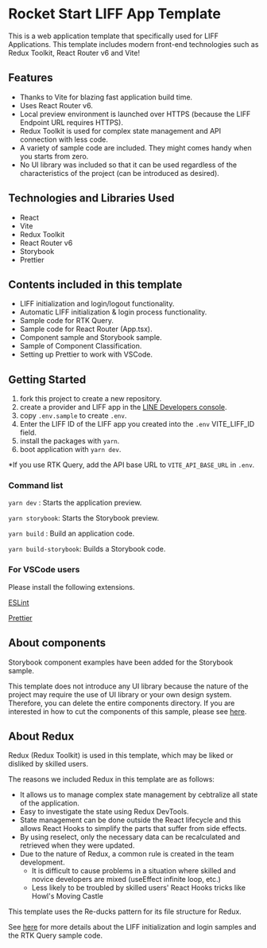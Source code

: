 # Rocket Start LIFF App Template
This is a web application template that specifically used for LIFF Applications. This template includes modern front-end technologies such as Redux Toolkit, React Router v6 and Vite! 

## Features
- Thanks to Vite for blazing fast application build time.
- Uses React Router v6.
- Local preview environment is launched over HTTPS (because the LIFF Endpoint URL requires HTTPS).
- Redux Toolkit is used for complex state management and API connection with less code.
- A variety of sample code are included. They might comes handy when you starts from zero.
- No UI library was included so that it can be used regardless of the characteristics of the project (can be introduced as desired).

## Technologies and Libraries Used
- React
- Vite
- Redux Toolkit
- React Router v6
- Storybook
- Prettier

## Contents included in this template
- LIFF initialization and login/logout functionality.
- Automatic LIFF initialization & login process functionality.
- Sample code for RTK Query.
- Sample code for React Router (App.tsx).
- Component sample and Storybook sample.
- Sample of Component Classification.
- Setting up Prettier to work with VSCode.


## Getting Started

1. fork this project to create a new repository.
2. create a provider and LIFF app in the [LINE Developers console](https://developers.line.biz/ja/).
3. copy `.env.sample` to create `.env`. 
4. Enter the LIFF ID of the LIFF app you created into the `.env` VITE_LIFF_ID field.
5. install the packages with `yarn`.
6. boot application with `yarn dev`.

*If you use RTK Query, add the API base URL to `VITE_API_BASE_URL` in `.env`.

### Command list

`yarn dev` : Starts the application preview.

`yarn storybook`: Starts the Storybook preview.

`yarn build` : Build an application code.

`yarn build-storybook`: Builds a Storybook code.

### For VSCode users
Please install the following extensions.

[ESLint](https://marketplace.visualstudio.com/items?itemName=dbaeumer.vscode-eslint)

[Prettier](https://marketplace.visualstudio.com/items?itemName=esbenp.prettier-vscode)

## About components
Storybook component examples have been added for the Storybook sample.

This template does not introduce any UI library because the nature of the project may require the use of UI library or your own design system. Therefore, you can delete the entire components directory. If you are interested in how to cut the components of this sample, please see [here](/src/components/README.md).

## About Redux
Redux (Redux Toolkit) is used in this template, which may be liked or disliked by skilled users.

The reasons we included Redux in this template are as follows:
- It allows us to manage complex state management by cebtralize all state of the application.
- Easy to investigate the state using Redux DevTools.
- State management can be done outside the React lifecycle and this allows React Hooks to simplify the parts that suffer from side effects.
- By using reselect, only the necessary data can be recalculated and retrieved when they were updated.
- Due to the nature of Redux, a common rule is created in the team development.
  - It is difficult to cause problems in a situation where skilled and novice developers are mixed (useEffect infinite loop, etc.)
  - Less likely to be troubled by skilled users' React Hooks tricks like Howl's Moving Castle

This template uses the Re-ducks pattern for its file structure for Redux.

See [here](/src/ducks/README.md) for more details about the LIFF initialization and login samples and the RTK Query sample code.
